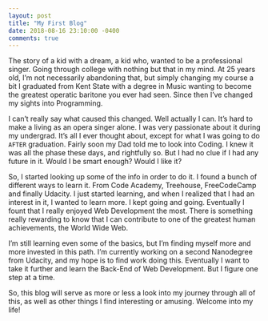 ```yaml
---
layout: post
title: "My First Blog"
date: 2018-08-16 23:10:00 -0400
comments: true
---
```


The story of a kid with a dream, a kid who, wanted to be a professional singer. Going through college with nothing but that in my mind. At 25 years old, I’m not necessarily abandoning that, but simply changing my course a bit I graduated from Kent State with a degree in Music wanting to become the greatest operatic baritone you ever had seen. Since then I’ve changed my sights into Programming.

I can’t really say what caused this changed. Well actually I can. It’s hard to make a living as an opera singer alone. I was very passionate about it during my undergrad. It’s all I ever thought about, except for what I was going to do `AFTER` graduation. Fairly soon my Dad told me to look into Coding. I knew it was all the phase these days, and rightfully so. But I had no clue if I had any future in it. Would I be smart enough? Would I like it? 

So, I started looking up some of the info in order to do it. I found a bunch of different ways to learn it. From Code Academy, Treehouse, FreeCodeCamp and finally Udacity. I just started learning, and when I realized that I had an interest in it, I wanted to learn more. I kept going and going. Eventually I fount that I really enjoyed Web Development the most. There is something really rewarding to know that I can contribute to one of the greatest human achievements, the World Wide Web. 

I’m still learning even some of the basics, but I’m finding myself more and more invested in this path. I’m currently working on a second Nanodegree from Udacity, and my hope is to find work doing this. Eventually I want to take it further and learn the Back-End of Web Development. But I figure one step at a time.

So, this blog will serve as more or less a look into my journey through all of this, as well as other things I find interesting or amusing. Welcome into my life!
